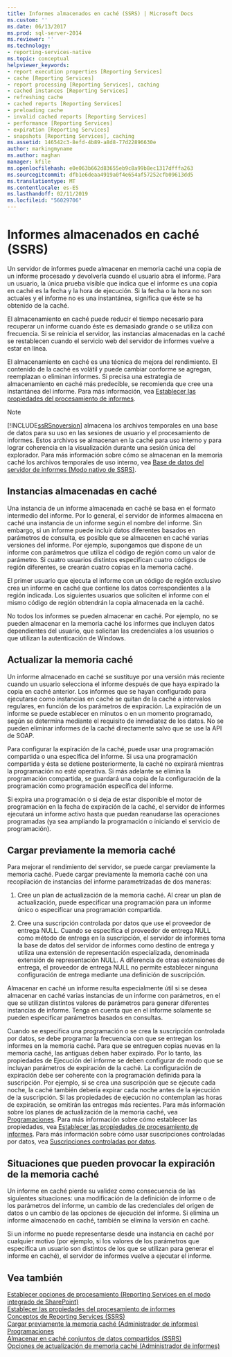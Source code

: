 ```yaml
---
title: Informes almacenados en caché (SSRS) | Microsoft Docs
ms.custom: ''
ms.date: 06/13/2017
ms.prod: sql-server-2014
ms.reviewer: ''
ms.technology:
- reporting-services-native
ms.topic: conceptual
helpviewer_keywords:
- report execution properties [Reporting Services]
- cache [Reporting Services]
- report processing [Reporting Services], caching
- cached instances [Reporting Services]
- refreshing cache
- cached reports [Reporting Services]
- preloading cache
- invalid cached reports [Reporting Services]
- performance [Reporting Services]
- expiration [Reporting Services]
- snapshots [Reporting Services], caching
ms.assetid: 146542c3-8efd-4b89-a8d8-77d22896630e
author: markingmyname
ms.author: maghan
manager: kfile
ms.openlocfilehash: e0e063b662d83655eb9c8a99b8ec1317dfffa263
ms.sourcegitcommit: dfb1e6deaa4919a0f4e654af57252cfb09613dd5
ms.translationtype: MT
ms.contentlocale: es-ES
ms.lasthandoff: 02/11/2019
ms.locfileid: "56029706"
---
```

# <a name="caching-reports-ssrs"></a>Informes almacenados en caché (SSRS)
  Un servidor de informes puede almacenar en memoria caché una copia de un informe procesado y devolverla cuando el usuario abra el informe. Para un usuario, la única prueba visible que indica que el informe es una copia en caché es la fecha y la hora de ejecución. Si la fecha o la hora no son actuales y el informe no es una instantánea, significa que éste se ha obtenido de la caché.  
  
 El almacenamiento en caché puede reducir el tiempo necesario para recuperar un informe cuando éste es demasiado grande o se utiliza con frecuencia. Si se reinicia el servidor, las instancias almacenadas en la caché se restablecen cuando el servicio web del servidor de informes vuelve a estar en línea.  
  
 El almacenamiento en caché es una técnica de mejora del rendimiento. El contenido de la caché es volátil y puede cambiar conforme se agregan, reemplazan o eliminan informes. Si precisa una estrategia de almacenamiento en caché más predecible, se recomienda que cree una instantánea del informe. Para más información, vea [Establecer las propiedades del procesamiento de informes](set-report-processing-properties.md).  
  
> [!NOTE]  
>  [!INCLUDE[ssRSnoversion](../../includes/ssrsnoversion-md.md)] almacena los archivos temporales en una base de datos para su uso en las sesiones de usuario y el procesamiento de informes. Estos archivos se almacenan en la caché para uso interno y para lograr coherencia en la visualización durante una sesión única del explorador. Para más información sobre cómo se almacenan en la memoria caché los archivos temporales de uso interno, vea [Base de datos del servidor de informes &#40;Modo nativo de SSRS&#41;](report-server-database-ssrs-native-mode.md).  
  
## <a name="cached-instances"></a>Instancias almacenadas en caché  
 Una instancia de un informe almacenada en caché se basa en el formato intermedio del informe. Por lo general, el servidor de informes almacena en caché una instancia de un informe según el nombre del informe. Sin embargo, si un informe puede incluir datos diferentes basados en parámetros de consulta, es posible que se almacenen en caché varias versiones del informe. Por ejemplo, supongamos que dispone de un informe con parámetros que utiliza el código de región como un valor de parámetro. Si cuatro usuarios distintos especifican cuatro códigos de región diferentes, se crearán cuatro copias en la memoria caché.  
  
 El primer usuario que ejecuta el informe con un código de región exclusivo crea un informe en caché que contiene los datos correspondientes a la región indicada. Los siguientes usuarios que soliciten el informe con el mismo código de región obtendrán la copia almacenada en la caché.  
  
 No todos los informes se pueden almacenar en caché. Por ejemplo, no se pueden almacenar en la memoria caché los informes que incluyen datos dependientes del usuario, que solicitan las credenciales a los usuarios o que utilizan la autenticación de Windows.  
  
## <a name="refreshing-the-cache"></a>Actualizar la memoria caché  
 Un informe almacenado en caché se sustituye por una versión más reciente cuando un usuario selecciona el informe después de que haya expirado la copia en caché anterior. Los informes que se hayan configurado para ejecutarse como instancias en caché se quitan de la caché a intervalos regulares, en función de los parámetros de expiración. La expiración de un informe se puede establecer en minutos o en un momento programado, según se determina mediante el requisito de inmediatez de los datos. No se pueden eliminar informes de la caché directamente salvo que se use la API de SOAP.  
  
 Para configurar la expiración de la caché, puede usar una programación compartida o una específica del informe. Si usa una programación compartida y ésta se detiene posteriormente, la caché no expirará mientras la programación no esté operativa. Si más adelante se elimina la programación compartida, se guardará una copia de la configuración de la programación como programación específica del informe.  
  
 Si expira una programación o si deja de estar disponible el motor de programación en la fecha de expiración de la caché, el servidor de informes ejecutará un informe activo hasta que puedan reanudarse las operaciones programadas (ya sea ampliando la programación o iniciando el servicio de programación).  
  
## <a name="preloading-the-cache"></a>Cargar previamente la memoria caché  
 Para mejorar el rendimiento del servidor, se puede cargar previamente la memoria caché. Puede cargar previamente la memoria caché con una recopilación de instancias del informe parametrizadas de dos maneras:  
  
1.  Cree un plan de actualización de la memoria caché. Al crear un plan de actualización, puede especificar una programación para un informe único o especificar una programación compartida.  
  
2.  Cree una suscripción controlada por datos que use el proveedor de entrega NULL. Cuando se especifica el proveedor de entrega NULL como método de entrega en la suscripción, el servidor de informes toma la base de datos del servidor de informes como destino de entrega y utiliza una extensión de representación especializada, denominada extensión de representación NULL. A diferencia de otras extensiones de entrega, el proveedor de entrega NULL no permite establecer ninguna configuración de entrega mediante una definición de suscripción.  
  
 Almacenar en caché un informe resulta especialmente útil si se desea almacenar en caché varias instancias de un informe con parámetros, en el que se utilizan distintos valores de parámetros para generar diferentes instancias de informe. Tenga en cuenta que en el informe solamente se pueden especificar parámetros basados en consultas.  
  
 Cuando se especifica una programación o se crea la suscripción controlada por datos, se debe programar la frecuencia con que se entregan los informes en la memoria caché. Para que se entreguen copias nuevas en la memoria caché, las antiguas deben haber expirado. Por lo tanto, las propiedades de Ejecución del informe se deben configurar de modo que se incluyan parámetros de expiración de la caché. La configuración de expiración debe ser coherente con la programación definida para la suscripción. Por ejemplo, si se crea una suscripción que se ejecute cada noche, la caché también debería expirar cada noche antes de la ejecución de la suscripción. Si las propiedades de ejecución no contemplan las horas de expiración, se omitirán las entregas más recientes. Para más información sobre los planes de actualización de la memoria caché, vea [Programaciones](../subscriptions/schedules.md). Para más información sobre cómo establecer las propiedades, vea [Establecer las propiedades de procesamiento de informes](set-report-processing-properties.md). Para más información sobre cómo usar suscripciones controladas por datos, vea [Suscripciones controladas por datos](../subscriptions/data-driven-subscriptions.md).  
  
## <a name="conditions-that-cause-cache-expiration"></a>Situaciones que pueden provocar la expiración de la memoria caché  
 Un informe en caché pierde su validez como consecuencia de las siguientes situaciones: una modificación de la definición de informe o de los parámetros del informe, un cambio de las credenciales del origen de datos o un cambio de las opciones de ejecución del informe. Si elimina un informe almacenado en caché, también se elimina la versión en caché.  
  
 Si un informe no puede representarse desde una instancia en caché por cualquier motivo (por ejemplo, si los valores de los parámetros que especifica un usuario son distintos de los que se utilizan para generar el informe en caché), el servidor de informes vuelve a ejecutar el informe.  
  
## <a name="see-also"></a>Vea también  
 [Establecer opciones de procesamiento &#40;Reporting Services en el modo integrado de SharePoint&#41;](../set-processing-options-reporting-services-in-sharepoint-integrated-mode.md)   
 [Establecer las propiedades del procesamiento de informes](set-report-processing-properties.md)   
 [Conceptos de Reporting Services &#40;SSRS&#41;](../reporting-services-concepts-ssrs.md)   
 [Cargar previamente la memoria caché &#40;Administrador de informes&#41;](preload-the-cache-report-manager.md)   
 [Programaciones](../subscriptions/schedules.md)   
 [Almacenar en caché conjuntos de datos compartidos &#40;SSRS&#41;](cache-shared-datasets-ssrs.md)   
 [Opciones de actualización de memoria caché &#40;Administrador de informes&#41;](../cache-refresh-options-report-manager.md)  
  
  
